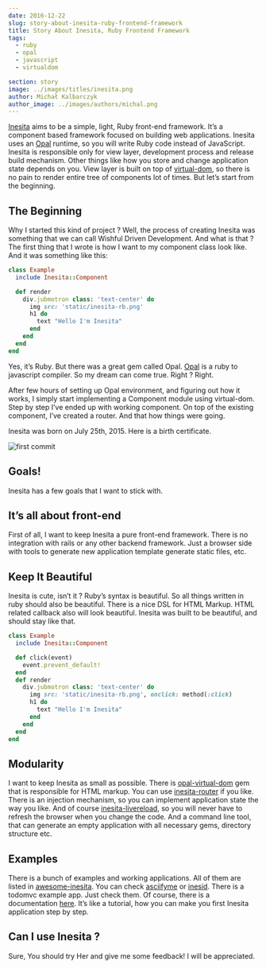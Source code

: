 ```yaml
---
date: 2016-12-22
slug: story-about-inesita-ruby-frontend-framework
title: Story About Inesita, Ruby Frontend Framework
tags:
  - ruby
  - opal
  - javascript
  - virtualdom

section: story
image: ../images/titles/inesita.png
author: Michał Kalbarczyk
author_image: ../images/authors/michal.png
---
```


[Inesita](https://github.com/inesita-rb/inesita) aims to be a simple, light, Ruby front-end framework. It’s a component based framework focused on building web applications. Inesita uses an [Opal](https://github.com/opal/opal) runtime, so you will write Ruby code instead of JavaScript. Inesita is responsible only for view layer, development process and release build mechanism. Other things like how you store and change application state depends on you. View layer is built on top of [virtual-dom](https://github.com/Matt-Esch/virtual-dom), so there is no pain to render entire tree of components lot of times. But let’s start from the beginning.

## The Beginning

Why I started this kind of project ?
Well, the process of creating Inesita was something that we can call Wishful Driven Development. And what is that ? The first thing that I wrote is how I want to my component class look like. And it was something like this:

```ruby
class Example
  include Inesita::Component

  def render
    div.jubmotron class: 'text-center' do
      img src: 'static/inesita-rb.png'
      h1 do
        text "Hello I'm Inesita"
      end
    end
  end
end
```

Yes, it’s Ruby. But there was a great gem called Opal. [Opal](https://github.com/opal/opal) is a ruby to javascript compiler. So my dream can come true. Right ? Right.

After few hours of setting up Opal environment, and figuring out how it works, I simply start implementing a Component module using virtual-dom. Step by step I’ve ended up with working component. On top of the existing component, I’ve created a router. And that how things were going.

Inesita was born on July 25th, 2015. Here is a birth certificate.

![first commit](../images/storiess/inesitafirstcommit.png)

## Goals!

Inesita has a few goals that I want to stick with.

## It’s all about front-end

First of all, I want to keep Inesita a pure front-end framework. There is no integration with rails or any other backend framework. Just a browser side with tools to generate new application template generate static files, etc.

## Keep It Beautiful

Inesita is cute, isn’t it ? Ruby’s syntax is beautiful. So all things written in ruby should also be beautiful. There is a nice DSL for HTML Markup.
HTML related callback also will look beautiful. Inesita was built to be beautiful, and should stay like that.

```ruby
class Example
  include Inesita::Component

  def click(event)
    event.prevent_default!
  end
  def render
    div.jubmotron class: 'text-center' do
      img src: 'static/inesita-rb.png', onclick: method(:click)
      h1 do
        text "Hello I'm Inesita"
      end
    end
  end
end
```

## Modularity

I want to keep Inesita as small as possible. There is [opal-virtual-dom](https://github.com/fazibear/opal-virtual-dom) gem that is responsible for HTML markup. You can use [inesita-router](https://github.com/inesita-rb/inesita-router) if you like. There is an injection mechanism, so you can implement application state the way you like. And of course [inesita-livereload](https://github.com/inesita-rb/inesita-livereload), so you will never have to refresh the browser when you change the code. And a command line tool, that can generate an empty application with all necessary gems, directory structure etc.

## Examples

There is a bunch of examples and working applications. All of them are listed in [awesome-inesita](https://github.com/inesita-rb/awesome-inesita). You can check [asciifyme](https://asciifyme.fazibear.me/) or [inesid](https://inesid.fazibear.me/). There is a todomvc example app. Just check them. Of course, there is a documentation [here](https://inesita.fazibear.me/). It’s like a tutorial, how you can make you first Inesita application step by step.

## Can I use Inesita ?

Sure, You should try Her and give me some feedback! I will be appreciated.
